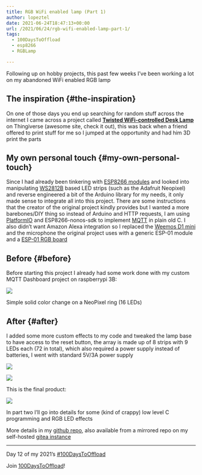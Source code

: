 ```yaml
---
title: RGB WiFi enabled lamp (Part 1)
author: lopeztel
date: 2021-06-24T18:47:13+00:00
url: /2021/06/24/rgb-wifi-enabled-lamp-part-1/
tags:
  - 100DaysToOffload
  - esp8266
  - RGBLamp

---
```

Following up on hobby projects, this past few weeks I&#8217;ve been working a lot on my abandoned WiFi enabled RGB lamp

## The inspiration {#the-inspiration}

On one of those days you end up searching for random stuff across the internet I came across a project called [**Twisted WiFi-controlled Desk Lamp**](https://www.thingiverse.com/thing:4129249) on Thingiverse (awesome site, check it out), this was back when a friend offered to print stuff for me so I jumped at the opportunity and had him 3D print the parts

## My own personal touch {#my-own-personal-touch}

Since I had already been tinkering with [ESP8266 modules](https://www.microchip.ua/wireless/esp01.pdf) and looked into manipulating [WS2812B](https://www.digikey.com/en/datasheets/parallaxinc/parallax-inc-28085-ws2812b-rgb-led-datasheet) based LED strips (such as the Adafruit Neopixel) and reverse engineered a bit of the Arduino library for my needs, it only made sense to integrate all into this project. There are some instructions that the creator of the original project kindly provides but I wanted a more barebones/DIY thing so instead of Arduino and HTTP requests, I am using [PlatformIO](https://docs.platformio.org/en/latest/boards/espressif8266/esp01_1m.html) and ESP8266-nonos-sdk to implement [MQTT](https://mqtt.org/) in plain old C. I also didn&#8217;t want Amazon Alexa integration so I replaced the [Weemos D1 mini](https://www.weemos.cc/en/latest/d1/d1_mini.html) and the microphone the original project uses with a generic ESP-01 module and a [ESP-01 RGB board](https://www.aliexpress.com/item/32843759597.html)

## Before {#before}

Before starting this project I already had some work done with my custom MQTT Dashboard project on raspberrypi 3B:

![](https://lopeztel.noho.st/piwigo/galleries/blog_media/Demo_compressed.gif#center)

Simple solid color change on a NeoPixel ring (16 LEDs)

## After {#after}

I added some more custom effects to my code and tweaked the lamp base to have access to the reset button, the array is made up of 8 strips with 9 LEDs each (72 in total), which also required a power supply instead of batteries, I went with standard 5V/3A power supply

![](https://lopeztel.noho.st/piwigo/_data/i/galleries/blog_media/20210617-105718-me.jpg#center)

![](https://lopeztel.noho.st/piwigo/_data/i/galleries/blog_media/20210621-221439-me.jpg#center)

This is the final product:

![](https://lopeztel.noho.st/piwigo/galleries/blog_media/dashboard_demo.gif#center)

In part two I&#8217;ll go into details for some (kind of crappy) low level C programming and RGB LED effects

More details in my [github repo](https://github.com/lopeztel/esp8266_NeoPixel), also available from a mirrored repo on my self-hosted [gitea instance](https://lopeztel.noho.st/gitea/lopeztel/esp8266_NeoPixel)

---

Day 12 of my 2021&#8217;s [#100DaysToOffload](https://lopeztel.xyz/blog/tags/100daystooffload/)

Join [100DaysToOffload](https://100daystooffload.com/)!
